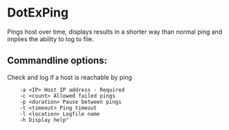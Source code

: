 # DotExPing
Pings host over time, displays results in a shorter way than normal ping and implies the ability to log to file.
## Commandline options:
Check and log if a host is reachable by ping

		-a <IP> Host IP address - Required
		-c <count> Allowed failed pings
		-p <duration> Pause between pings
		-t <timeout> Ping timeout
		-l <location> Logfile name
		-h Display help"
